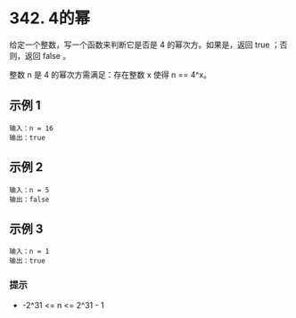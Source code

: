 # 342. 4的幂

给定一个整数，写一个函数来判断它是否是 4 的幂次方。如果是，返回 true ；否则，返回 false 。

整数 n 是 4 的幂次方需满足：存在整数 x 使得 n == 4^x。

## 示例 1

```
输入：n = 16
输出：true
```

## 示例 2

```
输入：n = 5
输出：false
```

## 示例 3

```
输入：n = 1
输出：true
```

### 提示

- -2^31 <= n <= 2^31 - 1

